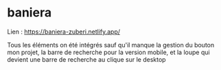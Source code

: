 # baniera

Lien : https://baniera-zuberi.netlify.app/

Tous les éléments on été intégrés sauf qu'il manque la gestion du bouton mon projet, la barre de recherche pour la version mobile, et la loupe qui devient une barre de recherche au clique sur le desktop
